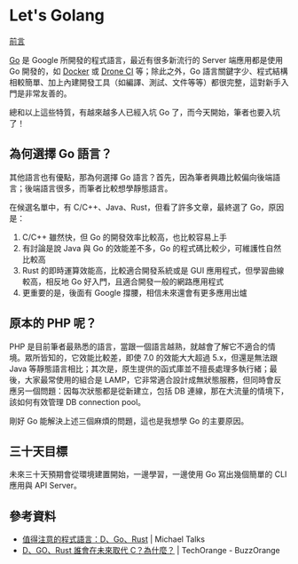 # Let's Golang

[前言](https://github.com/MilesChou/book-start-golang-30-days)

[Go][] 是 Google 所開發的程式語言，最近有很多新流行的 Server 端應用都是使用 Go 開發的，如 [Docker][] 或 [Drone CI][] 等；除此之外，Go 語言關鍵字少、程式結構相較簡單、加上內建開發工具（如編譯、測試、文件等等）都很完整，這對新手入門是非常友善的。

總和以上這些特質，有越來越多人已經入坑 Go 了，而今天開始，筆者也要入坑了！  

## 為何選擇 Go 語言？

其他語言也有優點，那為何選擇 Go 語言？首先，因為筆者興趣比較偏向後端語言；後端語言很多，而筆者比較想學靜態語言。

在候選名單中，有 C/C++、Java、Rust，但看了許多文章，最終選了 Go，原因是：

1. C/C++ 雖然快，但 Go 的開發效率比較高，也比較容易上手
2. 有討論是說 Java 與 Go 的效能差不多，Go 的程式碼比較少，可維護性自然比較高
3. Rust 的即時運算效能高，比較適合開發系統或是 GUI 應用程式，但學習曲線較高，相反地 Go 好入門，且適合開發一般的網路應用程式
4. 更重要的是，後面有 Google 撐腰，相信未來還會有更多應用出爐

## 原本的 PHP 呢？

PHP 是目前筆者最熟悉的語言，當跟一個語言越熟，就越會了解它不適合的情境。眾所皆知的，它效能比較差，即使 7.0 的效能大大超過 5.x，但還是無法跟 Java 等靜態語言相比；其次是，原生提供的函式庫並不擅長處理多執行緒；最後，大家最常使用的組合是 LAMP，它非常適合設計成無狀態服務，但同時會反應另一個問題：因每次狀態都是從新建立，包括 DB 連線，那在大流量的情境下，該如何有效管理 DB connection pool。

剛好 Go 能解決上述三個麻煩的問題，這也是我想學 Go 的主要原因。

## 三十天目標

未來三十天預期會從環境建置開始，一邊學習，一邊使用 Go 寫出幾個簡單的 CLI 應用與 API Server。

## 參考資料

* [值得注意的程式語言：D、Go、Rust](http://blog.cwchen.tw/programming/2016/12/02/the-languages-worth-noting-d-go-rust/) | Michael Talks
* [D、GO、Rust 誰會在未來取代 C？為什麼？](https://buzzorange.com/techorange/2015/11/18/which-can-replace-language-c/) | TechOrange - BuzzOrange

[Docker]: https://www.docker.com/
[Drone CI]: https://drone.io/
[Go]: https://zh.wikipedia.org/wiki/Go
